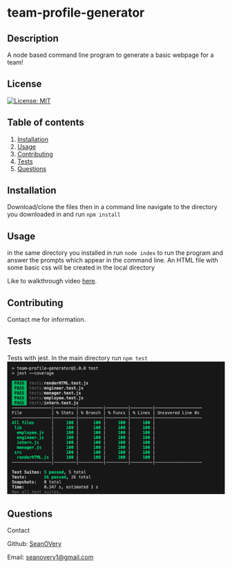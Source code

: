 # team-profile-generator

  ## Description
  
  A node based command line program to generate a basic webpage for a team!
  
  ## License
  [![License: MIT](https://img.shields.io/badge/License-MIT-yellow.svg)](https://opensource.org/licenses/MIT)
  
  ## Table of contents
  1. [Installation](#Installation)
  2. [Usage](#Usage)
  3. [Contributing](#Contributing)
  4. [Tests](#Tests)
  5. [Questions](#Questions)
  ## Installation
  
  Download/clone the files then in a command line navigate to the directory you downloaded in and run ```npm install```

  ## Usage
  
  in the same directory you installed in run ```node index``` to run the program and answer the prompts which appear in the command line. An HTML file with some basic css will be created in the local directory

  Like to walkthrough video [here](https://streamable.com/ljenbz).

  ## Contributing
  
  Contact me for information.

  ## Tests
  
  Tests with jest.
  In the main directory run ```npm test```
  ![Passing Tests](./assets/images/passing-tests-team-profile.png)


  ## Questions
  Contact

  Github: [SeanOVery](https://github.com/SeanOVery)

  Email: seanovery1@gmail.com

